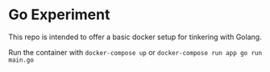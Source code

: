 # Go Experiment

This repo is intended to offer a basic docker setup for tinkering with Golang.

Run the container with `docker-compose up` or `docker-compose run app go run main.go`